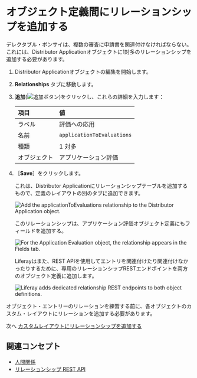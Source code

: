 # オブジェクト定義間にリレーションシップを追加する

デレクタブル・ボンサイは、複数の審査に申請書を関連付けなければならない。 これには、Distributor Applicationオブジェクトに1対多のリレーションシップを追加する必要があります。

1. Distributor Applicationオブジェクトの編集を開始します。

1. **Relationships** タブに移動します。

1. **追加**(![追加ボタン](../../images/icon-add.png))をクリックし、これらの詳細を入力します：

   | 項目     | 値                          |
   | :----- | :------------------------- |
   | ラベル    | 評価への応用                     |
   | 名前     | `applicationToEvaluations` |
   | 種類     | 1 対多                       |
   | オブジェクト | アプリケーション評価                 |

1. ［**Save**］をクリックします。

   これは、Distributor Applicationにリレーションシップテーブルを追加するもので、定義のレイアウトの別のタブに追加できます。

   ![Add the applicationToEvaluations relationship to the Distributor Application object.](./adding-a-relationship-between-the-object-definitions/images/01.png)

   このリレーションシップは、アプリケーション評価オブジェクト定義にもフィールドを追加する。

   ![For the Application Evaluation object, the relationship appears in the Fields tab.](./adding-a-relationship-between-the-object-definitions/images/02.png)

   Liferayはまた、REST APIを使用してエントリを関連付けたり関連付けなかったりするために、専用のリレーションシップRESTエンドポイントを両方のオブジェクト定義に追加します。

   ![Liferay adds dedicated relationship REST endpoints to both object definitions.](./adding-a-relationship-between-the-object-definitions/images/03.png)

オブジェクト・エントリーのリレーションを練習する前に、各オブジェクトのカスタム・レイアウトにリレーションを追加する必要があります。

次へ [カスタムレイアウトにリレーションシップを追加する](./adding-the-relationship-to-custom-layouts.md) 

## 関連コンセプト

* [人間関係](https://learn.liferay.com/en/w/dxp/building-applications/objects/creating-and-managing-objects/relationships) 
* [リレーションシップ REST API](https://learn.liferay.com/en/w/dxp/building-applications/objects/understanding-object-integrations/using-custom-object-apis#relationship-rest-apis) 

